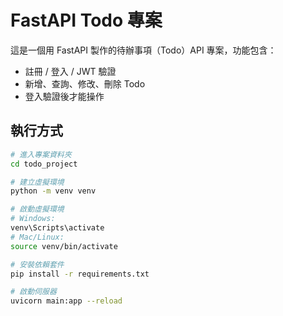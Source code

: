 # FastAPI Todo 專案

這是一個用 FastAPI 製作的待辦事項（Todo）API 專案，功能包含：
- 註冊 / 登入 / JWT 驗證
- 新增、查詢、修改、刪除 Todo
- 登入驗證後才能操作

## 執行方式

```bash
# 進入專案資料夾
cd todo_project

# 建立虛擬環境
python -m venv venv

# 啟動虛擬環境
# Windows:
venv\Scripts\activate
# Mac/Linux:
source venv/bin/activate

# 安裝依賴套件
pip install -r requirements.txt

# 啟動伺服器
uvicorn main:app --reload

